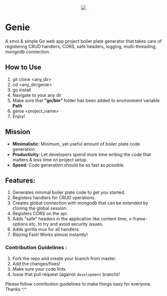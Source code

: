 <p align="center">
  <img src="./genie-header.png">
</p>

# Genie
A smol &amp; simple Go web app project boiler plate generator that takes care of registering CRUD handlers, CORS, safe headers, logging, multi-threading, mongodb connection.

## How to Use
1. git clone <any_dir>
2. cd <any_dir/genie>
3. go install
4. Navigate to your any dir
5. Make sure that **"go/bin"** folder has been added to environment variable **Path**
6. genie <project_name>
7. Enjoy!

## Mission
- **Minimalistic**: Minimum, yet useful amount of boiler plate code generation.
- **Productivity**: Let developers spend more time writing the code that matters &amp; less time on project setup.
- **Speed**: Code generation should be as fast as possible.

## Features:
1. Generates minimal boiler plate code to get you started.
2. Registers handlers for CRUD operations.
3. Creates global connection with mongodb that can be extended by cloning the global session.
4. Registers CORS on the api.
5. Adds "safe" headers in the application like content time, x-frame-options etc. to try and avoid security issues.
6. Adds gorilla mux for all handlers.
7. Blazing Fast! Works almost instantly!

### Contribution Guidelines :
1. Fork the repo and create your branch from master.
2. Add the changes/fixes! 
3. Make sure your code lints.
4. Issue that pull request (against `development` branch)!

Please follow contribution guidelines to make things easy for everyone. Thanks ^.^
